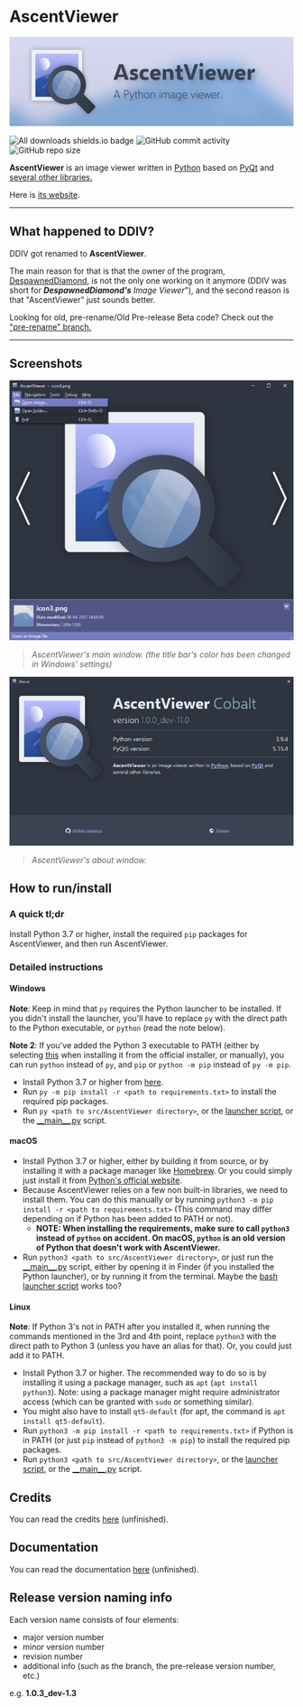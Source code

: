 # AscentViewer

![AscV Banner](misc/banner.png)

![All downloads shields.io badge](https://img.shields.io/github/downloads/despawnedd/AscentViewer/total?logo=github)
![GitHub commit activity](https://img.shields.io/github/commit-activity/m/despawnedd/AscentViewer?logo=github)
![GitHub repo size](https://img.shields.io/github/repo-size/despawnedd/AscentViewer?logo=github)

**AscentViewer** is an image viewer written in [Python](https://www.python.org/) based on [PyQt](https://riverbankcomputing.com/software/pyqt/) and [several other libraries.](CREDITS.md)

Here is [its website](https://dd.acrazytown.com/AscentViewer/).

---

<!-- NOTE: Add notice about statistics. -->

## What happened to DDIV?

DDIV got renamed to **AscentViewer**.

The main reason for that is that the owner of the program, [DespawnedDiamond](https://github.com/despawnedd), is not the only one working on it anymore (DDIV was short for ***DespawnedDiamond's*** *Image Viewer*"), and the second reason is that "AscentViewer" just sounds better.

Looking for old, pre-rename/Old Pre-release Beta code? Check out the ["pre-rename" branch.](https://github.com/despawnedd/AscentViewer/tree/pre-rename)

---

## Screenshots

![Main window screenshot](misc/examples/ascv_1.0.0_pre-release_2.png)

> *AscentViewer's main window. (the title bar's color has been changed in Windows' settings)*

![About window screenshot](misc/examples/ascv_1.0.0_pre-release_about_2.png)

> *AscentViewer's about window.*

## How to run/install

### A quick tl;dr

Install Python 3.7 or higher, install the required `pip` packages for AscentViewer, and then run AscentViewer.

### Detailed instructions

#### Windows

**Note**: Keep in mind that `py` requires the Python launcher to be installed. If you didn't install the launcher, you'll have to replace `py` with the direct path to the Python executable, or `python` (read the note below).

**Note 2**: If you've added the Python 3 executable to PATH (either by selecting [this](misc/markdown/img/add_to_path_win.png) when installing it from the official installer, or manually), you can run `python` instead of `py`, and `pip` or `python -m pip` instead of `py -m pip`.

* Install Python 3.7 or higher from [here](https://www.python.org/downloads/).
* Run `py -m pip install -r <path to requirements.txt>` to install the required pip packages.
* Run `py <path to src/AscentViewer directory>`, or the [launcher script](src/Launch_AscentViewer.bat), or the [\_\_main\_\_.py]("src/AscentViewer/__main__.py") script.

#### macOS

* Install Python 3.7 or higher, either by building it from source, or by installing it with a package manager like [Homebrew](https://brew.sh). Or you could simply just install it from [Python's official website](https://python.org/downloads/).
* Because AscentViewer relies on a few non built-in libraries, we need to install them. You can do this manually or by running `python3 -m pip install -r <path to requirements.txt>` (This command may differ depending on if Python has been added to PATH or not).
  * **NOTE: When installing the requirements, make sure to call `python3` instead of `python` on accident. On macOS, `python` is an old version of Python that doesn't work with AscentViewer.**
* Run `python3 <path to src/AscentViewer directory>`, or just run the [\_\_main\_\_.py]("src/AscentViewer/__main__.py") script, either by opening it in Finder (if you installed the Python launcher), or by running it from the terminal. Maybe the [bash launcher script](src/Launch_AscentViewer.sh) works too?

#### Linux

**Note**: If Python 3's not in PATH after you installed it, when running the commands mentioned in the 3rd and 4th point, replace `python3` with the direct path to Python 3 (unless you have an alias for that). Or, you could just add it to PATH.

* Install Python 3.7 or higher. The recommended way to do so is by installing it using a package manager, such as `apt` (`apt install python3`). Note: using a package manager might require administrator access (which can be granted with `sudo` or something similar).
* You might also have to install `qt5-default` (for apt, the command is `apt install qt5-default`).
* Run `python3 -m pip install -r <path to requirements.txt>` if Python is in PATH (or just `pip` instead of `python3 -m pip`) to install the required pip packages.
* Run `python3 <path to src/AscentViewer directory>`, or the [launcher script](src/Launch_AscentViewer.sh), or the [\_\_main\_\_.py]("src/AscentViewer/__main__.py") script.

## Credits

You can read the credits [here](CREDITS.md) (unfinished).

## Documentation

You can read the documentation [here](https://github.com/despawnedd/AscentViewer/wiki) (unfinished).

## Release version naming info

Each version name consists of four elements:

* major version number
* minor version number
* revision number
* additional info (such as the branch, the pre-release version number, etc.)

e.g. **1.0.3_dev-1.3**
